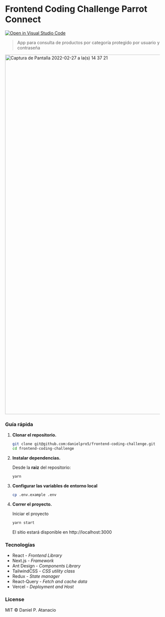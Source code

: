 # Frontend Coding Challenge Parrot Connect

[![Open in Visual Studio Code](https://open.vscode.dev/badges/open-in-vscode.svg)](https://open.vscode.dev/organization/repository)

> App para consulta de productos por categoría protegido por usuario y contraseña

<img width="1173" alt="Captura de Pantalla 2022-02-27 a la(s) 14 37 21" src="https://user-images.githubusercontent.com/42586652/155899074-63ddc263-8f6d-4d3e-a9fe-1b4333c2dd56.png">


### Guía rápida

1.  **Clonar el repositorio.**

    ```sh
    git clone git@github.com:danielpro5/frontend-coding-challenge.git
    cd frontend-coding-challenge
    ```

2.  **Instalar dependencias.**

    Desde la **raiz** del repositorio:

    ```sh
    yarn
    ```

3.  **Configurar las variables de entorno local**

    ```sh
    cp .env.example .env
    ```

4.  **Correr el proyecto.**

    Iniciar el proyecto

    ```sh
    yarn start
    ```

    El sitio estará disponible en http://localhost:3000

### Tecnologías

-   React - _Frontend Library_
-   Next.js - _Framework_
-   Ant Design - _Components Library_
-   TailwindCSS - _CSS utility class_
-   Redux - _State manager_
-   React-Query - _Fetch and cache data_
-   Vercel - _Deployment and Host_

### License

MIT &copy; Daniel P. Atanacio
